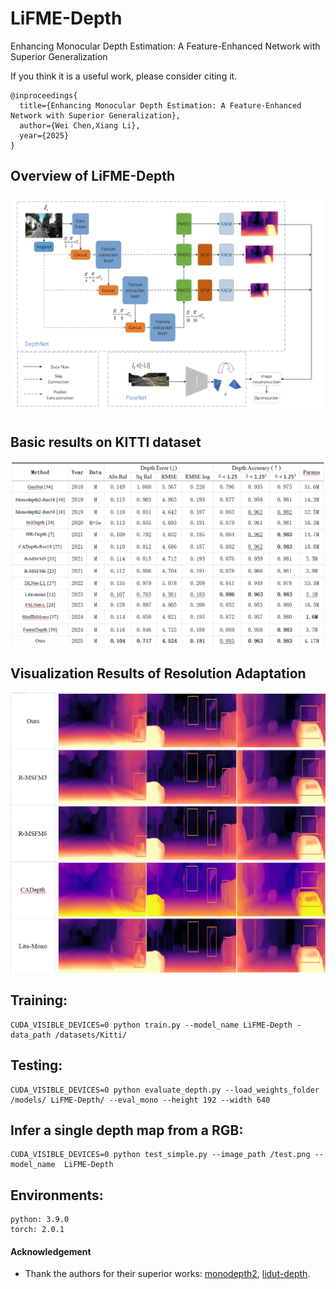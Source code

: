 # LiFME-Depth

Enhancing Monocular Depth Estimation: A Feature-Enhanced Network with Superior Generalization


If you think it is a useful work, please consider citing it.
```
@inproceedings{
  title={Enhancing Monocular Depth Estimation: A Feature-Enhanced Network with Superior Generalization},
  author={Wei Chen,Xiang Li},
  year={2025}
}

```

## Overview of LiFME-Depth
![](assets/Arch.png)


## Basic results on KITTI dataset
![](assets/results1.png)



## Visualization Results of Resolution Adaptation
![](assets/visual.png)


## Training:

```
CUDA_VISIBLE_DEVICES=0 python train.py --model_name LiFME-Depth -data_path /datasets/Kitti/
```

## Testing:

```
CUDA_VISIBLE_DEVICES=0 python evaluate_depth.py --load_weights_folder /models/ LiFME-Depth/ --eval_mono --height 192 --width 640
```

## Infer a single depth map from a RGB:
```
CUDA_VISIBLE_DEVICES=0 python test_simple.py --image_path /test.png --model_name  LiFME-Depth
```

## Environments:
```
python: 3.9.0
torch: 2.0.1
```

#### Acknowledgement

 - Thank the authors for their superior works: [monodepth2](https://github.com/nianticlabs/monodepth2), [lidut-depth](https://github.com/haoo999/LiDUT-Depth).
 
 
